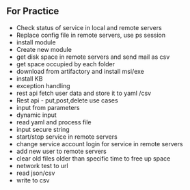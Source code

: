 ## For Practice ##

* Check status of service in local and remote servers
* Replace config file in remote servers, use ps session
* install module
* Create new module
* get disk space in remote servers and send mail as csv
* get space occupied by each folder
* download from artifactory and install msi/exe
* install KB
* exception handling
* rest api fetch user data and store it to yaml /csv
* Rest api - put,post,delete use cases
* input from parameters
* dynamic input
* read yaml and process file
* input secure string
* start/stop service in remote servers
* change service account login for service in remote servers
* add new user to remote servers
*  clear old files older than specific time to free up space
*  network test to url
*  read json/csv
*  write to csv
